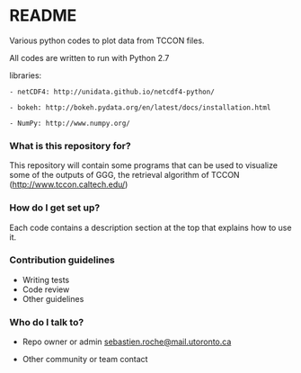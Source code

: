 # README #

Various python codes to plot data from TCCON files.

All codes are written to run with Python 2.7

libraries:

	- netCDF4: http://unidata.github.io/netcdf4-python/
	
	- bokeh: http://bokeh.pydata.org/en/latest/docs/installation.html
	
	- NumPy: http://www.numpy.org/

### What is this repository for? ###

This repository will contain some programs that can be used to visualize some of the outputs of GGG, the retrieval algorithm of TCCON (http://www.tccon.caltech.edu/)

### How do I get set up? ###

Each code contains a description section at the top that explains how to use it.

### Contribution guidelines ###

* Writing tests
* Code review
* Other guidelines

### Who do I talk to? ###

* Repo owner or admin
sebastien.roche@mail.utoronto.ca

* Other community or team contact